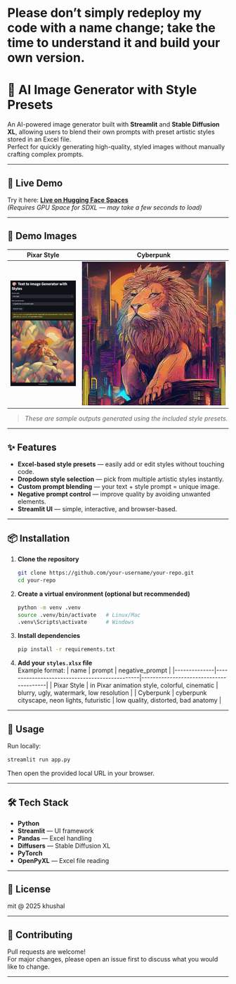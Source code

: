 # Please don’t simply redeploy my code with a name change; take the time to understand it and build your own version.
# 🎨 AI Image Generator with Style Presets

An AI-powered image generator built with **Streamlit** and **Stable Diffusion XL**, allowing users to blend their own prompts with preset artistic styles stored in an Excel file.  
Perfect for quickly generating high-quality, styled images without manually crafting complex prompts.

---

## 🚀 Live Demo
Try it here: **[Live on Hugging Face Spaces](https://huggingface.co/spaces/liljujutsu/Streamlit_vision_Gen_Image)**  
*(Requires GPU Space for SDXL — may take a few seconds to load)*

---

## 📸 Demo Images

| Pixar Style | Cyberpunk | 
|-------------|-----------|
| ![Pixar Demo](asset/pixar.png) | ![Cyberpunk Demo](asset/cyberpunk.jpg) | 

> *These are sample outputs generated using the included style presets.*

---

## ✨ Features
- **Excel-based style presets** — easily add or edit styles without touching code.
- **Dropdown style selection** — pick from multiple artistic styles instantly.
- **Custom prompt blending** — your text + style prompt = unique image.
- **Negative prompt control** — improve quality by avoiding unwanted elements.
- **Streamlit UI** — simple, interactive, and browser-based.

---

## 📦 Installation

1. **Clone the repository**
   ```bash
   git clone https://github.com/your-username/your-repo.git
   cd your-repo
   ```

2. **Create a virtual environment (optional but recommended)**
   ```bash
   python -m venv .venv
   source .venv/bin/activate   # Linux/Mac
   .venv\Scripts\activate      # Windows
   ```

3. **Install dependencies**
   ```bash
   pip install -r requirements.txt
   ```

4. **Add your `styles.xlsx` file**  
   Example format:
   | name         | prompt                                         | negative_prompt                       |
   |--------------|-----------------------------------------------|----------------------------------------|
   | Pixar Style  | in Pixar animation style, colorful, cinematic | blurry, ugly, watermark, low resolution |
   | Cyberpunk    | cyberpunk cityscape, neon lights, futuristic  | low quality, distorted, bad anatomy    |

---

## 🚀 Usage

Run locally:
```bash
streamlit run app.py
```
Then open the provided local URL in your browser.

---

## 🛠 Tech Stack
- **Python**
- **Streamlit** — UI framework
- **Pandas** — Excel handling
- **Diffusers** — Stable Diffusion XL
- **PyTorch**
- **OpenPyXL** — Excel file reading

---

## 📜 License
mit @ 2025 khushal

---

## 🤝 Contributing
Pull requests are welcome!  
For major changes, please open an issue first to discuss what you would like to change.

---


